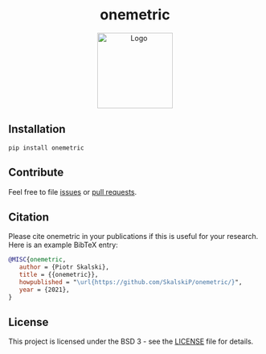 <h1 align="center">onemetric</h1>

<p align="center"> 
    <img width="150" src="https://onemetric-images.s3.eu-central-1.amazonaws.com/onemetric-logo.png" alt="Logo">
</p>

## Installation

```terminal
pip install onemetric
```

## Contribute

Feel free to file [issues](https://github.com/SkalskiP/onemetric/issues) or [pull requests](https://github.com/SkalskiP/onemetric/pulls). 

## Citation

Please cite onemetric in your publications if this is useful for your research. Here is an example BibTeX entry:

```BibTeX
@MISC{onemetric,
   author = {Piotr Skalski},
   title = {{onemetric}},
   howpublished = "\url{https://github.com/SkalskiP/onemetric/}",
   year = {2021},
}
```

## License

This project is licensed under the BSD 3 - see the [LICENSE][1] file for details.

[1]: ./LICENSE
